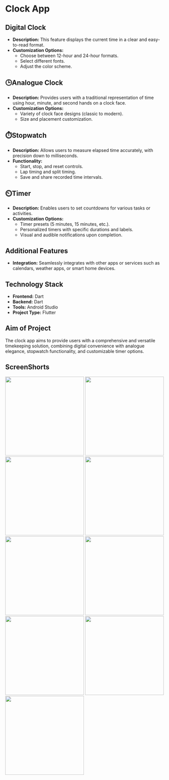 # Clock App

## Digital Clock
- **Description:** This feature displays the current time in a clear and easy-to-read format.
- **Customization Options:**
  - Choose between 12-hour and 24-hour formats.
  - Select different fonts.
  - Adjust the color scheme.

## 🕒Analogue Clock
- **Description:** Provides users with a traditional representation of time using hour, minute, and second hands on a clock face.
- **Customization Options:**
  - Variety of clock face designs (classic to modern).
  - Size and placement customization.

## ⏱️Stopwatch
- **Description:** Allows users to measure elapsed time accurately, with precision down to milliseconds.
- **Functionality:**
  - Start, stop, and reset controls.
  - Lap timing and split timing.
  - Save and share recorded time intervals.

## ⏲️Timer
- **Description:** Enables users to set countdowns for various tasks or activities.
- **Customization Options:**
  - Timer presets (5 minutes, 15 minutes, etc.).
  - Personalized timers with specific durations and labels.
  - Visual and audible notifications upon completion.

## Additional Features
- **Integration:** Seamlessly integrates with other apps or services such as calendars, weather apps, or smart home devices.

## Technology Stack
- **Frontend:** Dart
- **Backend:** Dart
- **Tools:** Android Studio
- **Project Type:** Flutter

## Aim of Project
The clock app aims to provide users with a comprehensive and versatile timekeeping solution, combining digital convenience with analogue elegance, stopwatch functionality, and customizable timer options.

## ScreenShorts

<img src="https://github.com/vasuvibingprivetly/pr_clock_app/assets/143987026/6e10062c-e655-4c88-9b28-5ce57cad3712" width="250px">
<img src="https://github.com/vasuvibingprivetly/pr_clock_app/assets/143987026/d51e870a-dc68-4b47-91ba-0db2aaccda12" width="250px">
<img src="https://github.com/vasuvibingprivetly/pr_clock_app/assets/143987026/625d8e2f-a922-44cb-8fc3-f3665c6ad716" width="250px">
<img src="https://github.com/vasuvibingprivetly/pr_clock_app/assets/143987026/284f814e-8996-4caf-bfb7-002077e89a3e" width="250px">
<img src="https://github.com/vasuvibingprivetly/pr_clock_app/assets/143987026/85695f81-a20e-4275-8bee-14006af7ab4a" width="250px">
<img src="https://github.com/vasuvibingprivetly/pr_clock_app/assets/143987026/6388db6b-e586-4016-aa01-4e9788d5e5fa" width="250px">
<img src="https://github.com/vasuvibingprivetly/pr_clock_app/assets/143987026/184bfeae-2ba5-479c-b1dd-9ad4da4d9a83" width="250px">
<img src="https://github.com/vasuvibingprivetly/pr_clock_app/assets/143987026/0a7c3d78-b1cd-4bb9-a306-aa3e987c1888" width="250px">
<img src="https://github.com/vasuvibingprivetly/pr_clock_app/assets/143987026/354c3333-9306-4972-87e1-9c8774de340e" width="250px">
